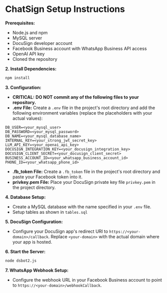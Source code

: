 # ChatSign Setup Instructions

**Prerequisites:**

* Node.js and npm
* MySQL server
* DocuSign developer account
* Facebook Business account with WhatsApp Business API access
* OpenAI API key
* Cloned the repository

**2. Install Dependencies:**

```bash
npm install
```

**3. Configuration:**

* **CRITICAL:**  **DO NOT commit any of the following files to your repository.**
* **.env File:** Create a `.env` file in the project's root directory and add the following environment variables (replace the placeholders with your actual values):

```
DB_USER=<your_mysql_user>
DB_PASSWORD=<your_mysql_password>
DB_NAME=<your_mysql_database_name>
INTERNAL_KEY=<your_strong_jwt_secret_key>
LLM_API_KEY=<your_openai_api_key>
DOCUSIGN_INTEGRATION_KEY=<your_docusign_integration_key>
DOCUSIGN_CLIENT_SECRET=<your_docusign_client_secret>
BUSINESS_ACCOUNT_ID=<your_whatsapp_business_account_id>
PHONE_ID=<your_whatsapp_phone_id>
```

* **.fb_token File:** Create a `.fb_token` file in the project's root directory and paste your Facebook token into it.
* **privkey.pem File:** Place your DocuSign private key file `privkey.pem` in the project directory.


**4. Database Setup:**

* Create a MySQL database with the name specified in your `.env` file.
* Setup tables as shown in `tables.sql`

**5. DocuSign Configuration:**

* Configure your DocuSign app's redirect URI to `https://<your-domain>/callback`. Replace `<your-domain>` with the actual domain where your app is hosted.

**6. Start the Server:**

```bash
node dsbot2.js
```

**7. WhatsApp Webhook Setup:**

* Configure the webhook URL in your Facebook Business account to point to `https://<your-domain>/webhookCallback`.